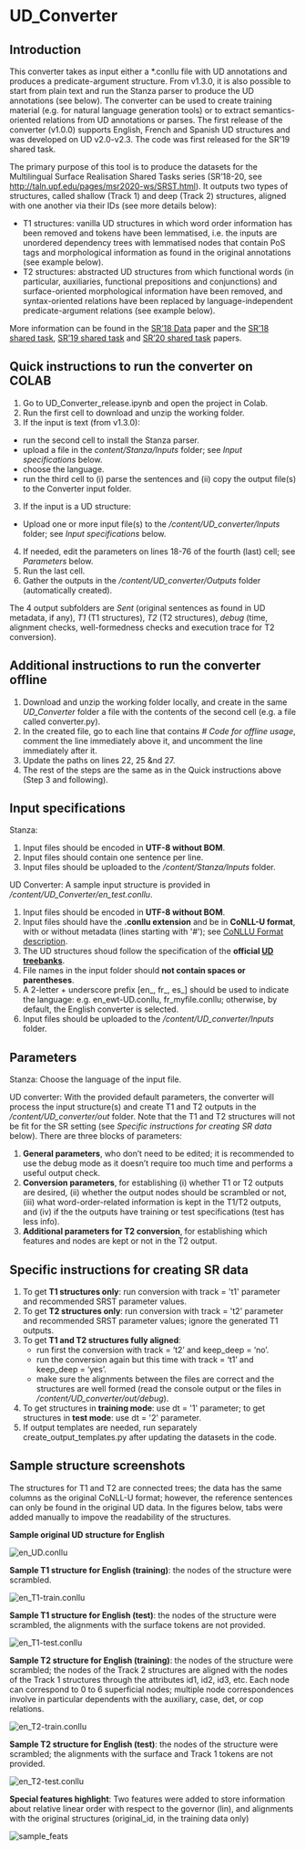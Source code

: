 # UD_Converter

## Introduction
This converter takes as input either a *.conllu file with UD annotations and produces a predicate-argument structure. From v1.3.0, it is also possible to start from plain text and run the Stanza parser to produce the UD annotations (see below). The converter can be used to create training material (e.g. for natural language generation tools) or to extract semantics-oriented relations from UD annotations or parses. The first release of the converter (v1.0.0) supports English, French and Spanish UD structures and was developed on UD v2.0-v2.3. The code was first released for the SR'19 shared task.

The primary purpose of this tool is to produce the datasets for the Multilingual Surface Realisation Shared Tasks series (SR’18-20, see http://taln.upf.edu/pages/msr2020-ws/SRST.html). It outputs two types of structures, called shallow (Track 1) and deep (Track 2) structures, aligned with one another via their IDs (see more details below):

- T1 structures: vanilla UD structures in which word order information has been removed and tokens have been lemmatised, i.e. the inputs are unordered dependency trees with lemmatised nodes that contain PoS tags and morphological information as found in the original annotations (see example below).
- T2 structures: abstracted UD structures from which functional words (in particular, auxiliaries, functional prepositions and conjunctions) and surface-oriented morphological information have been removed, and syntax-oriented relations have been replaced by language-independent predicate-argument relations (see example below).

More information can be found in the [SR’18 Data](https://aclanthology.org/W18-6527/) paper and the [SR’18 shared task](https://aclanthology.org/W18-3601/),  [SR’19 shared task](https://aclanthology.org/D19-6301/) and  [SR’20 shared task](https://aclanthology.org/2020.msr-1.1/) papers. 


## Quick instructions to run the converter on COLAB
1. Go to UD_Converter_release.ipynb and open the project in Colab.
2. Run the first cell to download and unzip the working folder.
3. If the input is text (from v1.3.0):
- run the second cell to install the Stanza parser.
- upload a file in the *content/Stanza/Inputs* folder; see *Input specifications* below.
- choose the language.
- run the third cell to (i) parse the sentences and (ii) copy the output file(s) to the Converter input folder.
3. If the input is a UD structure:
- Upload one or more input file(s) to the */content/UD_converter/Inputs* folder; see *Input specifications* below.
4. If needed, edit the parameters on lines 18-76 of the fourth (last) cell; see *Parameters* below.
5. Run the last cell.
6. Gather the outputs in the */content/UD_converter/Outputs* folder (automatically created).

The 4 output subfolders are *Sent* (original sentences as found in UD metadata, if any), *T1* (T1 structures), *T2* (T2 structures), *debug* (time, alignment checks, well-formedness checks and execution trace for T2 conversion).


## Additional instructions to run the converter offline
1. Download and unzip the working folder locally, and create in the same *UD_Converter* folder a file with the contents of the second cell (e.g. a file called converter.py).
2. In the created file, go to each line that contains *# Code for offline usage*, comment the line immediately above it, and uncomment the line immediately after it.
3. Update the paths on lines 22, 25 &nd 27.
4. The rest of the steps are the same as in the Quick instructions above (Step 3 and following).


## Input specifications

Stanza:
1. Input files should be encoded in **UTF-8 without BOM**.
2. Input files should contain one sentence per line.
3. Input files should be uploaded to the */content/Stanza/Inputs* folder.

UD Converter: A sample input structure is provided in */content/UD_Converter/en_test.conllu*.
1. Input files should be encoded in **UTF-8 without BOM**.
2. Input files should have the **.conllu extension** and be in **CoNLL-U format**, with or without metadata (lines starting with '#'); see [CoNLLU Format description](https://universaldependencies.org/format.html).
3. The UD structures shoud follow the specification of the **official [UD treebanks](https://universaldependencies.org/)**.
4. File names in the input folder should **not contain spaces or parentheses**.
5. A 2-letter + underscore prefix [en_, fr_, es_] should be used to indicate the language: e.g. en_ewt-UD.conllu, fr_myfile.conllu; otherwise, by default, the English converter is selected.
6. Input files should be uploaded to the */content/UD_converter/Inputs* folder.

## Parameters

Stanza: Choose the language of the input file.

UD converter: With the provided default parameters, the converter will process the input structure(s) and create T1 and T2 outputs in the */content/UD_converter/out* folder. Note that the T1 and T2 structures will not be fit for the SR setting (see *Specific instructions for creating SR data* below). There are three blocks of parameters:
1. **General parameters**, who don’t need to be edited; it is recommended to use the debug mode as it doesn’t require too much time and performs a useful output check.
2. **Conversion parameters**, for establishing (i) whether T1 or T2 outputs are desired, (ii) whether the output nodes should be scrambled or not, (iii) what word-order-related information is kept in the T1/T2 outputs, and (iv) if the the outputs have training or test specifications (test has less info).
3. **Additional parameters for T2 conversion**, for establishing which features and nodes are kept or not in the T2 output.

## Specific instructions for creating SR data
1. To get **T1 structures only**: run conversion with track = 't1' parameter and recommended SRST parameter values.
2. To get **T2 structures only**: run conversion with track = 't2' parameter and recommended SRST parameter values; ignore the generated T1 outputs.
3. To get **T1 and T2 structures fully aligned**:
	- run first the conversion with track = ‘t2’ and keep_deep = ‘no’.
	- run the conversion again but this time with track = ‘t1’ and keep_deep = ‘yes’.
	- make sure the alignments between the files are correct and the structures are well formed (read the console output or the files in */content/UD_converter/out/debug*).
4. To get structures in **training mode**: use dt = '1' parameter; to get structures in **test mode**: use dt = '2' parameter.
5. If output templates are needed, run separately create_output_templates.py after updating the datasets in the code.

## Sample structure screenshots
The structures for T1 and T2 are connected trees; the data has the same columns as the original CoNLL-U format; however, the reference sentences can only be found in the original UD data. In the figures below, tabs were added manually to impove the readability of the structures.

**Sample original UD structure for English**

![en_UD.conllu](https://user-images.githubusercontent.com/29705940/203811004-321b8e04-6b3b-4634-9820-66180b317c05.png)


**Sample T1 structure for English (training)**: the nodes of the structure were scrambled.

![en_T1-train.conllu](https://user-images.githubusercontent.com/29705940/203811035-02322b9c-3d46-489f-9de3-2d495eaae3fc.png)


**Sample T1 structure for English (test)**: the nodes of the structure were scrambled, the alignments with the surface tokens are not provided.

![en_T1-test.conllu](https://user-images.githubusercontent.com/29705940/203811049-6e472ad2-56a6-4703-a4d1-cdc04ead696f.png)


**Sample T2 structure for English (training)**: the nodes of the structure were scrambled; the nodes of the Track 2 structures are aligned with the nodes of the Track 1 structures through the attributes id1, id2, id3, etc. Each node can correspond to 0 to 6 superficial nodes; multiple node correspondences involve in particular dependents with the auxiliary, case, det, or cop relations.

![en_T2-train.conllu](https://user-images.githubusercontent.com/29705940/203811069-8fed8d16-7aa6-4bff-acf2-ef3241accc53.png)


**Sample T2 structure for English (test)**: the nodes of the structure were scrambled; the alignments with the surface and Track 1 tokens are not provided.

![en_T2-test.conllu](https://user-images.githubusercontent.com/29705940/203811084-1c78a306-f4da-496f-8aa2-f5ddab1e1f97.png)


**Special features highlight**: Two features were added to store information about relative linear order with respect to the governor (lin), and alignments with the original structures (original_id, in the training data only)

![sample_feats](https://user-images.githubusercontent.com/29705940/203811099-e5e68fdf-402d-47f5-9bcb-8d0aa81041b5.png)
